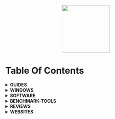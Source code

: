 <p align="center">
  <img style="width:150px;" src="https://cdn.discordapp.com/attachments/556963306259218434/796045315206938634/Logotipo_Final.png" />
</p>

# Table Of Contents

<details>

  <summary><b>GUIDES</b></summary>
<br>

<ul>
    <li><a href="https://github.com/amitxv/EVA">EVA - Windows oriented performance, privacy and latency tuning guide</a></li>
    <li><a href="https://docs.google.com/document/d/1c2-lUJq74wuYK1WrA_bIvgb89dUN0sj8-hO3vqmrau4">Latency Guide by Calypto</a></li>
    <li><a href="https://docs.google.com/document/d/14ma-_Os3rNzio85yBemD-YSpF_1z75mZJz1UdzmW8GE">Nvidia GPU Overclock Guide by Cancerogeno</a></li>
    <li><a href="https://blurbusters.com/gsync/gsync101-input-lag-tests-and-settings/">Guide about G-SYNC</a></li>
    <li><a href="https://docs.google.com/document/d/1sZ8ctpR3azpD9GqYz1KXbdCBjJ31eNCY0G4GT3u3sKI">Keb's Windows 7 UEFI Only install guide</a></li>
    <li><a href="https://github.com/integralfx/MemTestHelper/blob/oc-guide/DDR4%20OC%20Guide.md">Ram Overclock Guide</a></li>
    <li><a href="https://djdallmann.github.io/GamingPCSetup/">Timecard Windows Tweaking Guide & Research</a></li>
    <li><a href="https://docs.google.com/document/d/17RLekr2-Z2KwbmkTSvq7QKcoC2UDxcq4yS3IWrLYrfg/">Properly Installing an Nvidia Driver</a></li>
    <li><a href="https://docs.google.com/spreadsheets/d/1Jw3lfH0uRFXMxnFGdpNfRpVvrQN-MVwaE0HSKoj-Xag">Ryzen Grub List by imribiy</a></li>
    <li><a href="https://github.com/DepriFromEarth/hdd-survival-guide">HDD Surival guide by Depri</a></li>
    <li><a href="https://www.computerworld.com/article/3199077/windows-10-a-guide-to-the-updates.html">Windows 10: A guide to the updates</a></li>
</ul>  

  </details>


<details>

  <summary><b>WINDOWS</b></summary>
<br>

  <ul>
    <li><a href="https://www.microsoft.com/en-us/software-download">Windows Official ISO Website</a></li>
    <li><a href="https://windowsaddict.ml/readme-genuine-installation-media.html">Genuine Installation Media</a></li>
    <li><a href="https://www.heidoc.net/joomla/technology-science/microsoft/67-microsoft-windows-iso-download-tool">HEIDOC</a></li>
    <li><a href="https://tb.rg-adguard.net/public.php">TECH BENCH</a></li>
    <li><a href="https://the-eye.eu/public/MSDN/">THE EYE</a></li>
    <li><a href="https://www.majorgeeks.com/files/details/universal_mediacreationtool.html">UNIVERSAL MEDIA CREATION TOOL</a></li>
    <li><a href="https://uup.rg-adguard.net/">UNIFIED UPDATE PLATFORM</a></li>
    <li><a href="https://uupdump.net/">DUMP</a></li>
    <li><a href="https://docs.google.com/spreadsheets/d/14-D4tIlFp9APP0OOvQBRXvfLOYC447UygywenX5LXfo">KICH HOAT BAN QUYEN</a></li>
    <li><a href="https://forums.guru3d.com/threads/microsoft-windows-iso-download-tool.407691/">MICROSOFT WINDOWS ISO DOWNLOAD TOOL</a></li>
    <li><a href="https://digitalrivermirror.com/">DIGITAL RIVER - FOR WINDOWS 7</a></li>
    <li><a href="https://github.com/pbatard/Fido">FIDO - RETAIL WINDOWS ISO DOWNLOAD SCRIPT</a></li>
    <li><a href="https://isofiles.bd581e55.workers.dev/">UNTOUCHED WINDOWS ISOS 1</a></li>
    <li><a href="https://soft.uclv.edu.cu/Microsoft/">UNTOUCHED WINDOWS ISOS 2</a></li>
    <li><a href="https://files.dog/MSDN/">UNTOUCHED WINDOWS ISOS 3</a></li>
    <li><a href="https://files.rg-adguard.net/version/f0bd8307-d897-ef77-dbd6-216fefbe94c5?lang=en-us">WINDOWS HASH CHECK</a></li>
    <li><a href="https://www.heidoc.net/php/myvsdump.php">WINDOWS HASH CHECK 2</a></li>
    <li><a href="https://msdn.su/downloads/operating-systems">WINDOWS HASH CHECK 3</a></li>
    <li><a href="https://genuine-iso-verifier.weebly.com">WINDOWS HASH CHECK 4</a></li>
    <li><a href="https://ameliorated.info">Debloated windows 10 and open source</a></li>
    <li><a href="https://atlasos.net/">AtlasOS - Open Source Windows version designed for gamers</a></li>
    <li><a href="https://www.allkeyshop.com/blog/catalogue/search-windows/">Buy Windows Keys</a></li>
    <li><a href="https://github.com/kkkgo/KMS_VL_ALL">Activate windows for free 1</a></li>
    <li><a href="https://github.com/massgravel/Microsoft-Activation-Scripts">Activate windows for free 2</a></li>
    <li><a href="https://www.ventoy.net/en/index.html">VENTOY - Bootable USB</a></li>
    <li><a href="http://rufus.ie/en/">Rufus - Bootable USB</a></li>
    <li><a href=""></a></li>
</ul>  

  </details>
  

  
<details>

  <summary><b>SOFTWARE</b></summary>
<br>

 <ul>
    <li><a href="https://www.7-zip.org/">7-ZIP - A file archiver, better than winrar</a></li>
    <li><a href="https://geekuninstaller.com/">Geek Uninstaller - it's better than the windows one</a></li>
    <li><a href="https://www.snappy-driver-installer.org/">Snappy Driver Installer Origin - Get all your pc drivers</a></li>  
    <li><a href="https://www.vmware.com/products/workstation-pro/workstation-pro-evaluation.html">VMWARE WORKSTATION 16 PRO</a></li> <i>KEY: ZF3R0-FHED2-M80TY-8QYGC-NPKYF</i>  
    <li><a href="https://github.com/Open-Shell/Open-Shell-Menu">OpenShell - Open Source Windows Start Menu Replace</a></li>  
    <li><a href="https://www.startisback.com/">StartIsBack - Windows Start Menu Replace</a></li>
    <li><a href="https://www.nirsoft.net/utils/registry_changes_view.html/">REGISTRY CHANGES VIEW - View registry modifications</a></li>
    <li><a href="https://www.voidtools.com/">EVERYTHING - Windows search replace</a></li>
    <li><a href="https://forums.guru3d.com/threads/nvslimmer-nvidia-driver-slimming-utility.423072/">NVSLIMMER - Debloat Nvidia Drivers</a></li>
    <li><a href="https://www.techpowerup.com/download/techpowerup-nvcleanstall">NVCLEANSTALL - Debloat Nvidia Drivers</a></li>
    <li><a href="https://winaero.com/">WIN AERO - Basic application to tweak windows</a></li>
    <li><a href="https://github.com/M2Team/NSudo">NSUDO - System Administration Toolkit</a></li>
    <li><a href="https://www.sordum.org/9416/powerrun-v1-4-run-with-highest-privileges/">POWER RUN - System Administration Toolkit</a></li>      
    <li><a href="https://notepad-plus-plus.org/downloads/">NOTEPAD++ - Better than windows stock notepad</a></li>
    <li><a href="https://forums.guru3d.com/threads/windows-power-plan-settings-explorer-utility.416058/">POWER SETTINGS EXPLORER - See all power plan settings</a></li>
    <li><a href="https://www.wagnardsoft.com/display-driver-uninstaller-ddu-">DISPLAY DRIVER UNINSTALLER</a></li>
    <li><a href="https://www.qbittorrent.org/download.php">qBITTORRENT</a></li>
    <li><a href="https://www.libreoffice.org/">LIBREOFFICE</a></li>
    <li><a href="https://parsec.app/">PARSEC -  Remote desktop</a></li>
    <li><a href="https://rustdesk.com/">RUST DESK - Open source remote desktop</a></li>
    <li><a href="https://www.workspacer.org/">WORKSPACER - A tiling window manager for Windows 10</a></li>
    <li><a href="https://docs.microsoft.com/en-us/sysinternals/downloads/autoruns">AUTORUNS - Startup monitor</a></li>
    <li><a href="https://ninite.com/">NINITE - Install and Update All Your Programs at Once</a></li>
    <li><a href="https://github.com/abbodi1406/vcredist">VISUAL C++ - All-in-One</a></li>
    <li><a href="https://github.com/Codeusa/SteamCleaner">STEAM CLEANER</a></li>
    <li><a href="https://www.majorgeeks.com/files/details/easybcd.html">EASY BCD - Manage your boot loader</a></li>
    <li><a href="https://dmde.com/">DMDE - Disk recovery utility</a></li>
    <li><a href="https://www.sordum.org/8478/reg-converter-v1-2/">REG CONVERTER - Convert reg files to bat or vbs</a></li>
    <li><a href="https://gitlab.com/CalcProgrammer1/OpenRGB">OPEN RGB - lighting control that doesn't depend on manufacturer software</a></li>
    <li><a href="https://mechvibes.com/">MECH VIBES - Change the sound of your keyboard into anything</a></li>
    <li><a href="https://www.codesector.com/teracopy">TERA COPY - Copy your files faster and more securely</a></li>
    <li><a href="https://dban.org/">DBAN - Free Open-Source Data Wiping</a></li>
    <li><a href="https://www.uwe-sieber.de/usbtreeview_e.html">USB TREE VIEW</a></li>
    <li><a href="https://github.com/henrypp/simplewall">SIMPLEWALL - Simple tool to configure Windows Filtering Platform which can configure network activity on your computer</a></li>
    <li><a href="https://github.com/demberto/EzUnlock">EZ UNLOCK - An open source alternative to and inspired by IOBit Unlocker</a></li>
    <li><a href="https://github.com/iXab3r/MicSwitch">MIC SWITCH - Tool which allows you to mute/unmute using a predefined system-wide hotkey</a></li>
    <li><a href="https://th-ch.github.io/youtube-music/">YouTube Music Desktop App with built-in ad blocker and downloader</a></li>
    <li><a href="https://github.com/martinet101/WingetUI">WIN GET UI- A package manager for Winget and Scoop</a></li>
    <li><a href="https://github.com/yt-dlp/yt-dlp">YT DLP - Download videos from YouTube</a></li>
    <li><a href="https://github.com/Shabinder/SpotiFlyer">SPOTI FLYER - Music Downloader ,supports Spotify, Youtube, Gaana, Jio-Saavn and SoundCloud</a></li>
    <li><a href="https://www.winreducer.net/">WIN REDUCER - Customize and create your own Windows image</a></li>
    <li><a href="https://www.ntlite.com/">NTLITE - Customize and create your own Windows image</a></li>
    <li><a href=""></a></li>
</ul>


</details>


<details>

  <summary><b>BENCHMARK-TOOLS</b></summary>
<br>

 <ul>
    <li><a href="https://www.hwinfo.com/">HWiNFO</a></li>
    <li><a href="https://www.nvidia.com/en-eu/geforce/technologies/frameview/">FRAME VIEW</a></li>
    <li><a href="https://gpuopen.com/ocat/">OCAT</a></li>
    <li><a href="https://boringboredom.github.io/Frame-Time-Analysis/">FRAME TIME ANALYSIS - Better than CapFrameX</a></li>
    <li><a href="https://github.com/CXWorld/CapFrameX">CAP FRAME X</a></li>
    <li><a href="https://forums.guru3d.com/threads/windows-line-based-vs-message-signaled-based-interrupts-msi-tool.378044/">MESSAGE-SIGNALE-BASED-INTERRUPTS</a></li>
    <li><a href="https://benchmate.org/">PC BENCHMARK VALIDATION SOFTWARE</a></li>
    <li><a href="https://www.passmark.com/products/performancetest">PASSMARK</a></li>
    <li><a href="https://www.aida64.com/">AIDA64</a></li>
    <li><a href="https://www.techpowerup.com/gpuz/">GPU-Z</a></li>
    <li><a href="https://www.cpuid.com/softwares/cpu-z.html">GPU-Z</a></li>
    <li><a href="https://crystalmark.info/en/software/crystaldiskinfo">CRYSTAL DISK INFO</a></li>
    <li><a href="https://www.msi.com/Landing/afterburner/graphics-cards">MSI AFTERBURNER + RIVATUNER</a></li>
    <li><a href="https://www.maxon.net/en/cinebench">CINEBENCH</a></li>
    <li><a href="https://benchmark.unigine.com/">UNGINE BENCHMARKS</a></li>
    <li><a href="https://forums.guru3d.com/threads/simple-way-to-trace-dpcs-and-isrs.423884/">SIMPLE WAY TO TRACE DPC AND ISRS</a></li>
    <li><a href="https://store.steampowered.com/app/223850/3DMark">3D MARK</a></li>
    <li><a href="https://www.techpowerup.com/download/linpack-xtreme/">LINPACK XTREME</a></li>
    <li><a href="https://www.geekbench.com/index.html">GEEK BENCH</a></li>
    <li><a href="https://www.techpowerup.com/download/super-pi/">SUPER PI</a></li>
    <li><a href="http://www.numberworld.org/y-cruncher/">Y-CRUNCHER</a></li>
    <li><a href="https://www.techpowerup.com/download/prime95/">PRIME 95</a></li>
    <li><a href="https://www.ocbase.com/">OCCT</a></li>
    <li><a href="http://www.softnology.biz/files.html">TAIPHOON BURNER</a></li>
    <li><a href="https://download.asrock.com/Utility/Formula/TimingConfigurator(v4.0.4).zip">ASROCK TIMING CONFIGURATOR</a></li>
    <li><a href="https://github.com/integralfx/MemTestHelper/blob/oc-guide/DDR4%20OC%20Guide.md#recommended">TM5 RAM STRESS TESTER</a></li>
    <li><a href="https://browserbench.org/">BROWSER BENCHMARK</a></li>
    <li><a href="https://github.com/samisalreadytaken/csgo-benchmark">CS:GO BENCHMARK</a></li>
    <li><a href="https://github.com/amitxv/csgo-autobenchmark">CS:GO AUTO BENCHMARK</a></li>
    <li><a href="https://github.com/amitxv/AutoGpuAffinity">AUTO GPU AFFINITY</a></li>
    <li><a href="https://www.overclock.net/threads/mousetester-software-reloaded.1590569/">MOUSE TESTER</a></li>
    <li><a href=""></a></li>
 </ul>

</details>


<details>

  <summary><b>REVIEWS</b></summary>
<br>

 <ul>
    <li><a href="https://www.rtings.com/">REVIEWS AND RATINGS</a></li>
    <li><a href="https://www.displayninja.com/">DISPLAY NINJA</a></li>
    <li><a href="https://pcmonitors.info/">PC MONITORS</a></li>
    <li><a href="https://www.tftcentral.co.uk/">TFT CENTRAL</a></li>
    <li><a href="https://www.techspot.com/">TECH SPOT</a></li>
    <li><a href="https://www.techpowerup.com/">TECH POWER UP</a></li>
    <li><a href="https://www.aperturegrille.com/">APERTURE GRILLE</a></li>
    <li><a href="https://docs.google.com/spreadsheets/d/14Kt2cAn8a7j2sGXiPGt4GcxpR3RXVcDAx9R5c2M8680">HIGH AIRFLOW CASES</a></li>
    <li><a href="https://www.rocketjumpninja.com/">ROCKET JUMP NINJA</a></li>
    <li><a href="https://www.beardedbob.com/">BEARDED BOB</a></li>
    <li><a href="https://docs.google.com/spreadsheets/d/1RAnmZxDNduaGV8kB-GCvZ0MO6d9-0j9jmrU2f8dp0Ww">MOUSEPAD MASTER SHEET</a></li>
    <li><a href="https://blurbusters.com/">BLUR BUSTERS</a></li>
    <li><a href="https://cultists.network/140/psu-tier-list/">PSU TIER LIST</a></li>
    <li><a href="https://www.gamersnexus.net/">GAMER NEXUS</a></li>
    <li><a href="https://kingfaris.co.uk/">KING FARIS - This site provides valuable information to help PC builders select parts and learn how to overclock</a></li>
</ul>

</details>


<details>

  <summary><b>WEBSITES</b></summary>
<br>

 <ul>
    <li><a href="https://www.majorgeeks.com/">MAJOR GEEKS</a></li>
    <li><a href="https://www.hagglezon.com/">HAGGLEZON - Compare all amazon prices</a></li>
    <li><a href="https://www.virustotal.com/gui/home/upload">VIRUS TOTAL</a></li>
    <li><a href="https://www.reddit.com/r/Windows10/">WINDOWS 10 REDDIT</a></li>
    <li><a href="https://www.tenforums.com/">TENFORUMS - Windows 10 related</a></li>
    <li><a href="https://www.sevenforums.com/">7 FORUMS - Windows 7 related</a></li>
    <li><a href="https://forums.mydigitallife.net/">MY DIGITAL LIFE - Tech Forum</a></li>
    <li><a href="https://www.writebots.com/discord-text-formatting">DISCORD TEXT FORMATTING</a></li>
    <li><a href="https://pcpartpicker.com/">PCPARTPICKER - BUILD YOUR PC</a></li>
    <li><a href="https://www.reddit.com/r/buildapcsales/">REDDIT PC STUFF SALES</a></li>
    <li><a href="https://everynoise.com/">EVERYNOISE - Find new music and artists</a></li>
    <li><a href="https://archive.org/">ARCHIEVE - Library of millions of free books, movies, software, music, websites, and more</a></li>
    <li><a href="https://wallhaven.cc/">WALLPAPERS</a></li>
    <li><a href="https://adblock-tester.com/">ADBLOCK TEST</a></li>
    <li><a href="https://www.lo4d.com/">LO4D - Free Software download</a></li>
    <li><a href="https://www.tweaktown.com/">TWEAK TOWN - PC News Website</a></li>
    <li><a href="https://tell.wtf/">TELL.WTF - Icons website</a></li>
    <li><a href="https://www.vsynctester.com/">TEST VSYNC</a></li>
    <li><a href="https://shortlyai.com/">SHORTLYAI - AI Write texter</a></li>
    <li><a href="https://agoodmovietowatch.com/">FIND MOVIES </a></li>
    <li><a href="https://www.monitortests.com/">TEST YOUR MONITOR</a></li>
    <li><a href="https://alternativeto.net/">ALTERNATIVE TO - Find alternative programs</a></li>
    <li><a href="https://sourceforge.net/">SOURCEFORGE - Compare, Download & Develop Open Source & Business Software</a></li>
    <li><a href="http://batcmd.com/windows/10/services/">WINDOWS SERVICE LIST</a></li>
    <li><a href="https://admx.help/">WINDOWS REGISTRY</a></li>
    <li><a href="https://udemyfreecourses.org/">UDEMY FREE COURSES</a></li>
    <li><a href="https://tinywow.com/">TINYWOW - Convert Files</a></li>
    <li><a href="https://lofigenerator.com/">LOFI GENERATOR</a></li>
    <li><a href="https://overapi.com/">OVER API - Collectin all the cheat sheets</a></li>
    <li><a href="https://privacy.sexy/">PRIVACY.SEXY - Web tool to generate scripts for enforcing privacy & security</a></li>
    <li><a href="https://free-mp3-download.net/">FREE MP3 AND FLACK 320KPBS DOWNLOADS</a></li>
    <li><a href="https://rentry.co/">RENTRY - Markdown pastebin service with preview, custom urls and editing</a></li>
    <li><a href="https://snapdrop.net/">SNAP DROP - Instantly share images, videos, PDFs, and links with people nearby. Peer2Peer and Open Source. No Setup, No Signup</a></li>
</ul>

</details>
